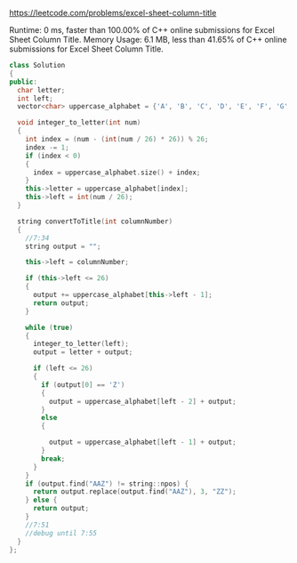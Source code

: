 https://leetcode.com/problems/excel-sheet-column-title


Runtime: 0 ms, faster than 100.00% of C++ online submissions for Excel Sheet Column Title.
Memory Usage: 6.1 MB, less than 41.65% of C++ online submissions for Excel Sheet Column Title.



```cpp
class Solution
{
public:
  char letter;
  int left;
  vector<char> uppercase_alphabet = {'A', 'B', 'C', 'D', 'E', 'F', 'G', 'H', 'I', 'J', 'K', 'L', 'M', 'N', 'O', 'P', 'Q', 'R', 'S', 'T', 'U', 'V', 'W', 'X', 'Y', 'Z'};

  void integer_to_letter(int num)
  {
    int index = (num - (int(num / 26) * 26)) % 26;
    index -= 1;
    if (index < 0)
    {
      index = uppercase_alphabet.size() + index;
    }
    this->letter = uppercase_alphabet[index];
    this->left = int(num / 26);
  }

  string convertToTitle(int columnNumber)
  {
    //7:34
    string output = "";

    this->left = columnNumber;

    if (this->left <= 26)
    {
      output += uppercase_alphabet[this->left - 1];
      return output;
    }

    while (true)
    {
      integer_to_letter(left);
      output = letter + output;

      if (left <= 26)
      {
        if (output[0] == 'Z')
        {
          output = uppercase_alphabet[left - 2] + output;
        }
        else
        {

          output = uppercase_alphabet[left - 1] + output;
        }
        break;
      }
    }
    if (output.find("AAZ") != string::npos) {
      return output.replace(output.find("AAZ"), 3, "ZZ");
    } else {
      return output;
    }
    //7:51
    //debug until 7:55
  }
};
```